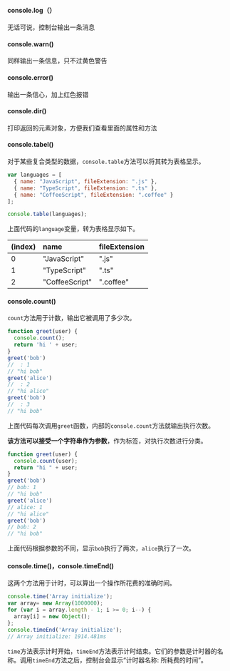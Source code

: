 #### console.log（）

无话可说，控制台输出一条消息



#### console.warn()

同样输出一条信息，只不过黄色警告



#### console.error()

输出一条信心，加上红色报错



#### console.dir()

打印返回的元素对象，方便我们查看里面的属性和方法



#### console.tabel()

对于某些复合类型的数据，`console.table`方法可以将其转为表格显示。

```javascript
var languages = [
  { name: "JavaScript", fileExtension: ".js" },
  { name: "TypeScript", fileExtension: ".ts" },
  { name: "CoffeeScript", fileExtension: ".coffee" }
];

console.table(languages);
```

上面代码的`language`变量，转为表格显示如下。

| (index) | name           | fileExtension |
| :------ | :------------- | :------------ |
| 0       | "JavaScript"   | ".js"         |
| 1       | "TypeScript"   | ".ts"         |
| 2       | "CoffeeScript" | ".coffee"     |



#### console.count()

`count`方法用于计数，输出它被调用了多少次。

```javascript
function greet(user) {
  console.count();
  return 'hi ' + user;
}
greet('bob')
//  : 1
// "hi bob"
greet('alice')
//  : 2
// "hi alice"
greet('bob')
//  : 3
// "hi bob"
```

上面代码每次调用`greet`函数，内部的`console.count`方法就输出执行次数。

**该方法可以接受一个字符串作为参数**，作为标签，对执行次数进行分类。

```javascript
function greet(user) {
  console.count(user);
  return "hi " + user;
}
greet('bob')
// bob: 1
// "hi bob"
greet('alice')
// alice: 1
// "hi alice"
greet('bob')
// bob: 2
// "hi bob"
```

上面代码根据参数的不同，显示`bob`执行了两次，`alice`执行了一次。



#### console.time()，console.timeEnd()

这两个方法用于计时，可以算出一个操作所花费的准确时间。

```javascript
console.time('Array initialize');
var array= new Array(1000000);
for (var i = array.length - 1; i >= 0; i--) {
  array[i] = new Object();
};
console.timeEnd('Array initialize');
// Array initialize: 1914.481ms
```

`time`方法表示计时开始，`timeEnd`方法表示计时结束。它们的参数是计时器的名称。调用`timeEnd`方法之后，控制台会显示“计时器名称: 所耗费的时间”。